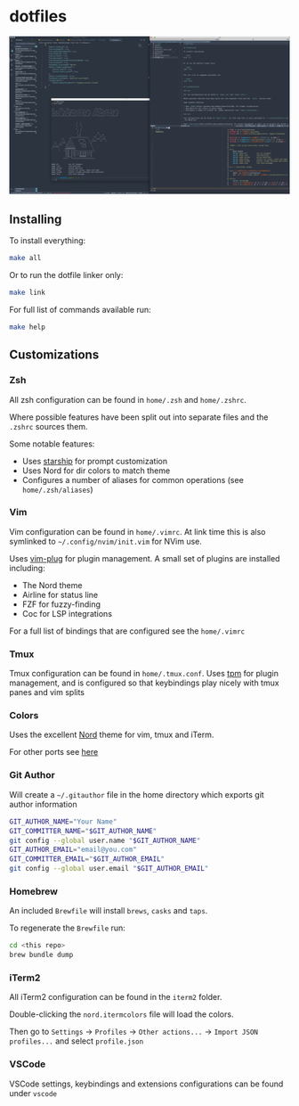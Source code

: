 # dotfiles

![](screenshot.png)

## Installing

To install everything:

```bash
make all
```

Or to run the dotfile linker only:

```bash
make link
```

For full list of commands available run:

```bash
make help
```

## Customizations

### Zsh

All zsh configuration can be found in `home/.zsh` and `home/.zshrc`.

Where possible features have been split out into separate files and the `.zshrc`
sources them.

Some notable features:

* Uses [starship](https://starship.rs) for prompt customization
* Uses Nord for dir colors to match theme
* Configures a number of aliases for common operations (see `home/.zsh/aliases`)

### Vim

Vim configuration can be found in `home/.vimrc`. At link time this is also
symlinked to `~/.config/nvim/init.vim` for NVim use.

Uses [vim-plug](https://github.com/junegunn/vim-plug) for plugin management. A
small set of plugins are installed including:

* The Nord theme
* Airline for status line
* FZF for fuzzy-finding
* Coc for LSP integrations

For a full list of bindings that are configured see the `home/.vimrc`

### Tmux

Tmux configuration can be found in `home/.tmux.conf`. Uses
[tpm](https://github.com/tmux-plugins/tpm) for plugin management, and is
configured so that keybindings play nicely with tmux panes and vim splits

### Colors

Uses the excellent [Nord](https://www.nordtheme.com/) theme for vim, tmux and iTerm.

For other ports see [here](https://www.nordtheme.com/ports)

### Git Author

Will create a `~/.gitauthor` file in the home directory which exports git author
information

```bash
GIT_AUTHOR_NAME="Your Name"
GIT_COMMITTER_NAME="$GIT_AUTHOR_NAME"
git config --global user.name "$GIT_AUTHOR_NAME"
GIT_AUTHOR_EMAIL="email@you.com"
GIT_COMMITTER_EMAIL="$GIT_AUTHOR_EMAIL"
git config --global user.email "$GIT_AUTHOR_EMAIL"
```

### Homebrew

An included `Brewfile` will install `brews`, `casks` and `taps`.

To regenerate the `Brewfile` run:

```bash
cd <this repo>
brew bundle dump
```

### iTerm2

All iTerm2 configuration can be found in the `iterm2` folder.

Double-clicking the `nord.itermcolors` file will load the colors.

Then go to `Settings` -> `Profiles` -> `Other actions...` ->
`Import JSON profiles...` and select `profile.json`

### VSCode

VSCode settings, keybindings and extensions configurations can be found under `vscode`
